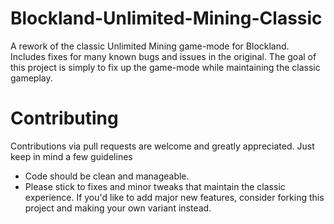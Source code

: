 # Blockland-Unlimited-Mining-Classic
 A rework of the classic Unlimited Mining game-mode for Blockland. Includes fixes for many known bugs and issues in the original. The goal of this project is simply to fix up the game-mode while maintaining the classic gameplay.

# Contributing
Contributions via pull requests are welcome and greatly appreciated. Just keep in mind a few guidelines
- Code should be clean and manageable.
- Please stick to fixes and minor tweaks that maintain the classic experience. If you'd like to add major new features, consider forking this project and making your own variant instead.
